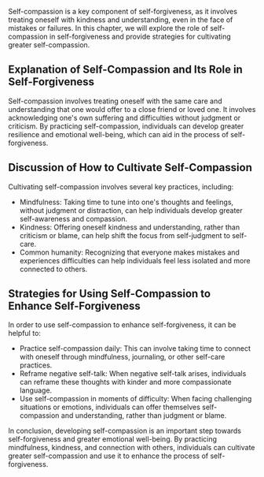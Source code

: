 
Self-compassion is a key component of self-forgiveness, as it involves treating oneself with kindness and understanding, even in the face of mistakes or failures. In this chapter, we will explore the role of self-compassion in self-forgiveness and provide strategies for cultivating greater self-compassion.

Explanation of Self-Compassion and Its Role in Self-Forgiveness
---------------------------------------------------------------

Self-compassion involves treating oneself with the same care and understanding that one would offer to a close friend or loved one. It involves acknowledging one's own suffering and difficulties without judgment or criticism. By practicing self-compassion, individuals can develop greater resilience and emotional well-being, which can aid in the process of self-forgiveness.

Discussion of How to Cultivate Self-Compassion
----------------------------------------------

Cultivating self-compassion involves several key practices, including:

* Mindfulness: Taking time to tune into one's thoughts and feelings, without judgment or distraction, can help individuals develop greater self-awareness and compassion.
* Kindness: Offering oneself kindness and understanding, rather than criticism or blame, can help shift the focus from self-judgment to self-care.
* Common humanity: Recognizing that everyone makes mistakes and experiences difficulties can help individuals feel less isolated and more connected to others.

Strategies for Using Self-Compassion to Enhance Self-Forgiveness
----------------------------------------------------------------

In order to use self-compassion to enhance self-forgiveness, it can be helpful to:

* Practice self-compassion daily: This can involve taking time to connect with oneself through mindfulness, journaling, or other self-care practices.
* Reframe negative self-talk: When negative self-talk arises, individuals can reframe these thoughts with kinder and more compassionate language.
* Use self-compassion in moments of difficulty: When facing challenging situations or emotions, individuals can offer themselves self-compassion and understanding, rather than judgment or blame.

In conclusion, developing self-compassion is an important step towards self-forgiveness and greater emotional well-being. By practicing mindfulness, kindness, and connection with others, individuals can cultivate greater self-compassion and use it to enhance the process of self-forgiveness.
